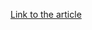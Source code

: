 [Link to the article](https://www.welivesecurity.com/2014/10/14/cve-2014-4114-details-august-blackenergy-powerpoint-campaigns/)
